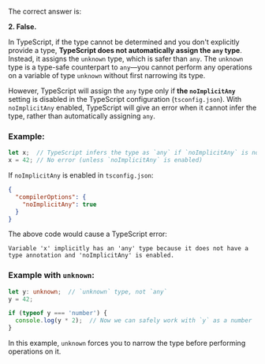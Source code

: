 The correct answer is:

**2. False.**

In TypeScript, if the type cannot be determined and you don't explicitly provide a type, **TypeScript does not automatically assign the `any` type**. Instead, it assigns the `unknown` type, which is safer than `any`. The `unknown` type is a type-safe counterpart to `any`—you cannot perform any operations on a variable of type `unknown` without first narrowing its type.

However, TypeScript will assign the `any` type only if **the `noImplicitAny`** setting is disabled in the TypeScript configuration (`tsconfig.json`). With `noImplicitAny` enabled, TypeScript will give an error when it cannot infer the type, rather than automatically assigning `any`.

### Example:

```typescript
let x;  // TypeScript infers the type as `any` if `noImplicitAny` is not enabled.
x = 42; // No error (unless `noImplicitAny` is enabled)
```

If `noImplicitAny` is enabled in `tsconfig.json`:

```json
{
  "compilerOptions": {
    "noImplicitAny": true
  }
}
```

The above code would cause a TypeScript error:

```
Variable 'x' implicitly has an 'any' type because it does not have a type annotation and 'noImplicitAny' is enabled.
```

### Example with `unknown`:

```typescript
let y: unknown;  // `unknown` type, not `any`
y = 42;

if (typeof y === 'number') {
  console.log(y * 2);  // Now we can safely work with `y` as a number
}
```

In this example, `unknown` forces you to narrow the type before performing operations on it.